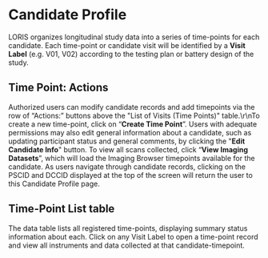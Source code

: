 # Candidate Profile

LORIS organizes longitudinal study data into a series of time-points for each candidate. Each time-point or candidate visit will be identified by a <b>Visit Label</b> (e.g. V01, V02) according to the testing plan or battery design of the study.

## Time Point: Actions

Authorized users can modify candidate records and add timepoints via the row of “Actions:” buttons above the "List of Visits (Time Points)" table.\r\nTo create a new time-point, click on “<b>Create Time Point</b>”.
Users with adequate permissions may also edit general information about a candidate, such as updating participant status and general comments, by clicking the "<b>Edit Candidate Info</b>" button.
To view all scans collected, click “<b>View Imaging Datasets</b>”, which will load the Imaging Browser timepoints available for the candidate.
As users navigate through candidate records, clicking on the PSCID and DCCID displayed at the top of the screen will return the user to this Candidate Profile page.

## Time-Point List table

The data table lists all registered time-points, displaying summary status information about each.
Click on any Visit Label to open a time-point record and view all instruments and data collected at that candidate-timepoint.
